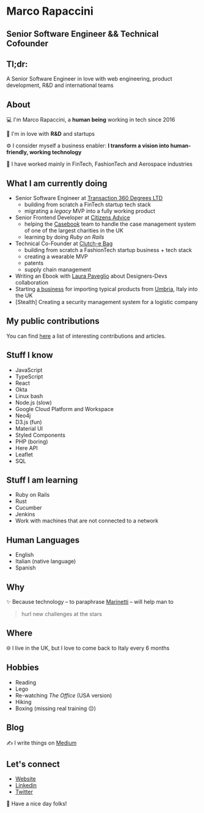 # Marco Rapaccini
## Senior Software Engineer && Technical Cofounder
## Tl;dr:
A Senior Software Engineer in love with web engineering, product development, R&D and international teams

## About
💻 I'm Marco Rapaccini, a **human being** working in tech since 2016

🚀 I'm in love with **R&D** and startups

⚙ I consider myself a business enabler: **I transform a vision into human-friendly, working technology**

🥼 I have worked mainly in FinTech, FashionTech and Aerospace industries

## What I am currently doing
* Senior Software Engineer at [Transaction 360 Degrees LTD](https://t360degrees.com)
  * building from scratch a FinTech startup tech stack
  * migrating a _legacy_ MVP into a fully working product
* Senior Frontend Developer at [Citizens Advice](https://citizensadvice.org.uk)
  * helping the [Casebook](https://wearecitizensadvice.org.uk/casebook-an-intro-to-whats-been-happening-and-why-4b33b3ea31e4)
team to handle the case management system of one of the largest charities in the UK
  * learning by doing _Ruby on Rails_
* Technical Co-Founder at [Clutch-e Bag](https://www.clutchebag.com)
  * building from scratch a FashionTech startup business + tech stack
  * creating a wearable MVP
  * patents
  * supply chain management
* Writing an Ebook with [Laura Paveglio](https://readthefmanual.it/) about Designers-Devs collaboration
* Starting [a business](https://umbriagreenheart.co.uk/) for importing typical products from [Umbria](https://www.youtube.com/watch?v=4Do5DQ2R2Po), Italy
into the UK
* [Stealth] Creating a security management system for a logistic company

## My public contributions
You can find [here](./public-contributions/marco-rapaccini-public-contributions.md) a list of interesting contributions and articles.

## Stuff I know
* JavaScript
* TypeScript
* React
* Okta
* Linux bash
* Node.js (slow)
* Google Cloud Platform and Workspace
* Neo4j
* D3.js (fun)
* Material UI
* Styled Components
* PHP (boring)
* Here API
* Leaflet
* SQL

## Stuff I am learning
* Ruby on Rails
* Rust
* Cucumber
* Jenkins
* Work with machines that are not connected to a network

## Human Languages
* English
* Italian (native language)
* Spanish

## Why
✨ Because technology – to paraphrase [Marinetti](https://www.youtube.com/watch?v=YFPIP9NxU30) –
will help man to
> hurl new challenges at the stars

## Where
🌐 I live in the UK, but I love to come back to Italy every 6 months

## Hobbies
* Reading
* Lego
* Re-watching _The Office_ (USA version)
* Hiking
* Boxing (missing real training 😔)

## Blog
✍ I write things on [Medium](https://rapaccinim.medium.com/)

## Let's connect
* [Website](https://www.webproduct.dev/)
* [Linkedin](https://www.linkedin.com/in/marco-rapaccini/?locale=en_US)
* [Twitter](https://twitter.com/RapacciniM)

👋 Have a nice day folks!
